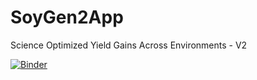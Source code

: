 # SoyGen2App
Science Optimized Yield Gains Across Environments - V2

[![Binder](https://mybinder.org/badge_logo.svg)](https://gesis.notebooks.org/v2/gh/ivanvishnu/SoyGen2App.git/main?urlpath=shiny/App/)
